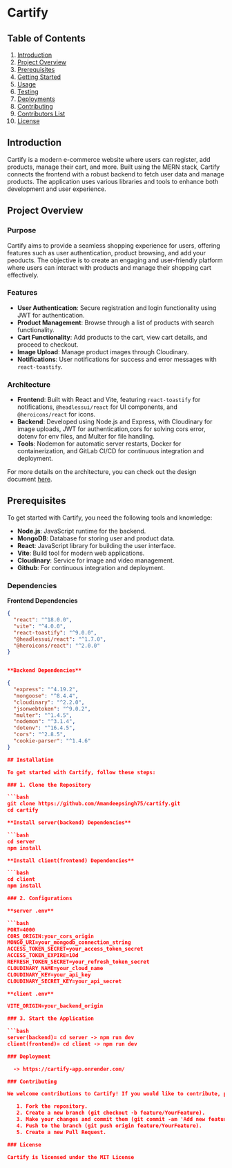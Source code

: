 # Cartify

## Table of Contents

1. [Introduction](#introduction)
2. [Project Overview](#project-overview)
3. [Prerequisites](#prerequisites)
4. [Getting Started](#getting-started)
5. [Usage](#usage)
6. [Testing](#testing)
7. [Deployments](#deployments)
8. [Contributing](#contributing)
9. [Contributors List](#contributors-list)
10. [License](#license)

## Introduction <a name="introduction"></a>

Cartify is a modern e-commerce website where users can register, add products, manage their cart, and more. Built using the MERN stack, Cartify connects the frontend with a robust backend to fetch user data and manage products. The application uses various libraries and tools to enhance both development and user experience.

## Project Overview <a name="project-overview"></a>

### Purpose

Cartify aims to provide a seamless shopping experience for users, offering features such as user authentication, product browsing, and add your peoducts. The objective is to create an engaging and user-friendly platform where users can interact with products and manage their shopping cart effectively.

### Features

- **User Authentication**: Secure registration and login functionality using JWT for authentication.
- **Product Management**: Browse through a list of products with search functionality.
- **Cart Functionality**: Add products to the cart, view cart details, and proceed to checkout.
- **Image Upload**: Manage product images through Cloudinary.
- **Notifications**: User notifications for success and error messages with `react-toastify`.

### Architecture

- **Frontend**: Built with React and Vite, featuring `react-toastify` for notifications, `@headlessui/react` for UI components, and `@heroicons/react` for icons.
- **Backend**: Developed using Node.js and Express, with Cloudinary for image uploads, JWT for authentication,cors for solving cors error, dotenv for env files, and Multer for file handling.
- **Tools**: Nodemon for automatic server restarts, Docker for containerization, and GitLab CI/CD for continuous integration and deployment.

For more details on the architecture, you can check out the design document [here](https://example.com/architecture).

## Prerequisites <a name="prerequisites"></a>

To get started with Cartify, you need the following tools and knowledge:

- **Node.js**: JavaScript runtime for the backend.
- **MongoDB**: Database for storing user and product data.
- **React**: JavaScript library for building the user interface.
- **Vite**: Build tool for modern web applications.
- **Cloudinary**: Service for image and video management.
- **Github**: For continuous integration and deployment.

### Dependencies

**Frontend Dependencies**

```json
{
  "react": "^18.0.0",
  "vite": "^4.0.0",
  "react-toastify": "^9.0.0",
  "@headlessui/react": "^1.7.0",
  "@heroicons/react": "^2.0.0"
}


**Backend Dependencies**

{
  "express": "^4.19.2",
  "mongoose": "^8.4.4",
  "cloudinary": "^2.2.0",
  "jsonwebtoken": "^9.0.2",
  "multer": "^1.4.5",
  "nodemon": "^3.1.4",
  "dotenv": "^16.4.5",
  "cors": "^2.8.5",
  "cookie-parser": "^1.4.6"
}

## Installation

To get started with Cartify, follow these steps:

### 1. Clone the Repository

```bash
git clone https://github.com/Amandeepsingh75/cartify.git
cd cartify

**Install server(backend) Dependencies**

```bash
cd server
npm install

**Install client(frontend) Dependencies**

```bash
cd client
npm install

### 2. Configurations

**server .env**

```bash
PORT=4000
CORS_ORIGIN:your_cors_origin
MONGO_URI=your_mongodb_connection_string
ACCESS_TOKEN_SECRET=your_access_token_secret
ACCESS_TOKEN_EXPIRE=10d
REFRESH_TOKEN_SECRET=your_refresh_token_secret
CLOUDINARY_NAME=your_cloud_name
CLOUDINARY_KEY=your_api_key
CLOUDINARY_SECRET_KEY=your_api_secret

**client .env**

VITE_ORIGIN=your_backend_origin

### 3. Start the Application

```bash
server(backend)= cd server -> npm run dev
client(frontend)= cd client -> npm run dev

### Deployment

  -> https://cartify-app.onrender.com/

### Contributing

We welcome contributions to Cartify! If you would like to contribute, please follow these steps:

   1. Fork the repository.
   2. Create a new branch (git checkout -b feature/YourFeature).
   3. Make your changes and commit them (git commit -am 'Add new feature').
   4. Push to the branch (git push origin feature/YourFeature).
   5. Create a new Pull Request.

### License

Cartify is licensed under the MIT License
